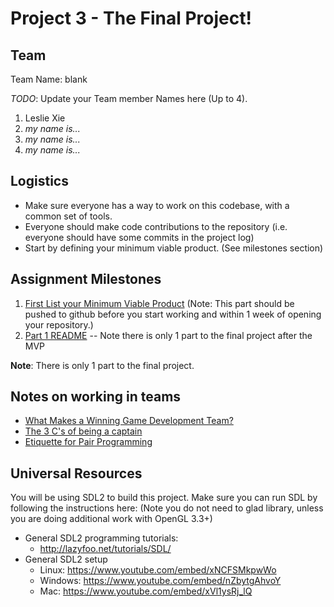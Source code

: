 # Project 3 - The Final Project!

## Team

Team Name: blank

*TODO*:
Update your Team member Names here (Up to 4).

1. Leslie Xie
2. *my name is...*
3. *my name is...*
4. *my name is...*

## Logistics

- Make sure everyone has a way to work on this codebase, with a common set of tools.
- Everyone should make code contributions to the repository (i.e. everyone should have some commits in the project log)
- Start by defining your minimum viable product. (See milestones section)

## Assignment Milestones

1. [First List your Minimum Viable Product](./mvp.md) (Note: This part should be pushed to github before you start working and within 1 week of opening your repository.)
2. [Part 1 README](./part1_README.md) -- Note there is only 1 part to the final project after the MVP

**Note**: There is only 1 part to the final project.

## Notes on working in teams

* [What Makes a Winning Game Development Team?](http://www.bitmascot.com/what-makes-a-successful-game-team/)
* [The 3 C's of being a captain](https://appliedsportpsych.org/resources/resources-for-athletes/the-3-c-s-of-being-a-captain/)
* [Etiquette for Pair Programming](https://dzone.com/articles/etiquette-for-pair-programming)

## Universal Resources

You will be using SDL2 to build this project. Make sure you can run SDL by following the instructions here: 
(Note you do not need to glad library, unless you are doing additional work with OpenGL 3.3+)

* General SDL2 programming tutorials: 
  * http://lazyfoo.net/tutorials/SDL/
* General SDL2 setup
  * Linux: https://www.youtube.com/embed/xNCFSMkpwWo
  * Windows: https://www.youtube.com/embed/nZbytgAhvoY
  * Mac: https://www.youtube.com/embed/xVl1ysRj_lQ
